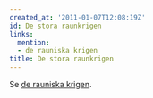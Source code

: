 ```yaml
---
created_at: '2011-01-07T12:08:19Z'
id: De stora raunkrigen
links:
  mention:
  - de rauniska krigen
title: De stora raunkrigen
---
```


Se [de rauniska krigen].

  [de rauniska krigen]: de_rauniska_krigen
